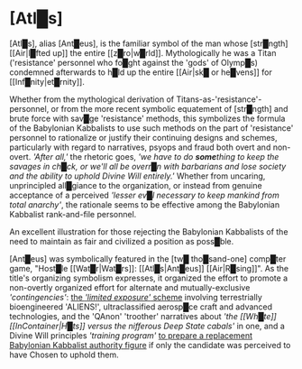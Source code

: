 # **[Atl█s]**


[Atl█s], alias [Ant█eus], is the familiar symbol of the man whose [str█ngth] [[Air|l█fted up]] the entire [[z█ro|w█rld]].  Mythologically he was a Titan ('resistance' personnel who fo█ght against the 'gods' of Olymp█s) condemned afterwards to h█ld up the entire [[Air|sk█ or he█vens]] for [[Inf█nity|et█rnity]].

Whether from the mythological derivation of Titans-as-'resistance'-personnel, or from the more recent symbolic equatement of [str█ngth] and brute force with sav█ge 'resistance' methods, this symbolizes the formula of the Babylonian Kabbalists to use such methods on the part of 'resistance' personnel to rationalize or justify their continuing designs and schemes, particularly with regard to narratives, psyops and fraud both overt and non-overt.  *'After all,'* the rhetoric goes, *'we have to do* ***some****thing to keep the savages in ch█ck, or we'll all be overr█n with barbarians and lose society and the ability to uphold Divine Will entirely.'*  Whether from uncaring, unprincipled all█giance to the organization, or instead from genuine acceptance of a perceived *'lesser ev█l necessary to keep mankind from total anarchy'*, the rationale seems to be effective among the Babylonian Kabbalist rank-and-file personnel.

An excellent illustration for those rejecting the Babylonian Kabbalists of the need to maintain as fair and civilized a position as poss█ble.

[Ant█eus] was symbolically featured in the [tw█ tho█sand-one] comp█ter game, "Host█le [[Wat█r|Wat█rs]]: [[Atl█s|Ant█eus]] [[Air|R█sing]]".  As the title's organizing symbolism expresses, it organized the effort to promote a non-overtly organized effort for alternate and mutually-exclusive *'contingencies'*: [the *'limited exposure'* scheme](http://redefininggod.com/understanding-the-nwo-strategy/) involving terrestrially bioengineered 'ALIENS!', ultraclassified aerosp█ce craft and advanced technologies, and the 'QAnon' 'troother' narratives about *'the [[Wh█te]] [[InContainer|H█ts]] versus the nifferous Deep State cabals'* in one, and a Divine Will principles *'training program'* [to prepare a replacement Babylonian Kabbalist authority figure](/Tropes/F%E2%96%88therM%E2%96%88therChild/#the-osirs-iss-hors-trad) if only the candidate was perceived to have Chosen to uphold them.